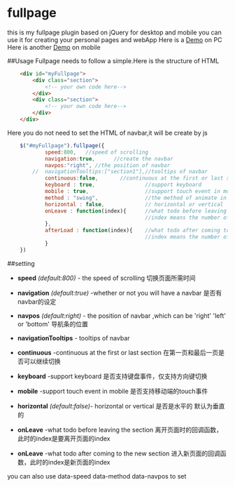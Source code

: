fullpage
=================================================================
this is my fullpage plugin based on jQuery for desktop and mobile
you can use it for creating your personal pages and webApp
Here is a  [Demo](http://jiangshanmeta.github.io/myWork/org/myFullpage/myFullpage.html) on PC
Here is another [Demo](http://jiangshanmeta.github.io/myWork/org/myFullpage/mobile.html) on mobile

##Usage
Fullpage needs to follow a simple.Here is the structure of HTML
```html
	<div id="myFullpage">
		<div class="section">
			<!-- your own code here-->
		</div>
		<div class="section">
			<!-- your own code here-->
		</div>		
	</div>
```
Here you do not need to set the HTML of navbar,it will be create by js

```js
	$("#myFullpage").fullpage({
			speed:800,   //speed of scrolling
			navigation:true,	  //create the navbar
			navpos:"right",	//the position of navbar
		//	navigationTooltips:["section1"],//tooltips of navbar
			continuous:false,		//continuous at the first or last section
			keyboard : true,				//support keyboard
			mobile : true,					//support touch event in mobile
			method : "swing",				//the method of animate in jQuery
			horizontal : false,				// horizontal or vertical
			onLeave : function(index){		//what todo before leaving the section
											//index means the number of current section
			},
			afterLoad : function(index){	//what todo after coming to the new section 
											//index means the number of current section
			}
	})

```

##setting

- **speed**  *(default:800)* - the speed of scrolling 切换页面所需时间

- **navigation** *(default:true)*  -whether or not you will have a navbar 是否有navbar的设定

- **navpos** *(default:right)* - the position of navbar ,which can be 'right' 'left' or 'bottom' 导航条的位置

- **navigationTooltips** - tooltips of navbar 

- **continuous**   -continuous at the first or last section 在第一页和最后一页是否可以继续切换

- **keyboard** -support keyboard 是否支持键盘事件，仅支持方向键切换

- **mobile** -support touch event in mobile 是否支持移动端的touch事件

- **horizontal** *(default:false)*- horizontal or vertical 是否是水平的 默认为垂直的

- **onLeave** -what todo before leaving the section 离开页面时的回调函数，此时的index是要离开页面的index

- **onLeave** -what todo after coming to the new section  进入新页面的回调函数，此时的index是新页面的index


you can also use data-speed data-method data-navpos to set 